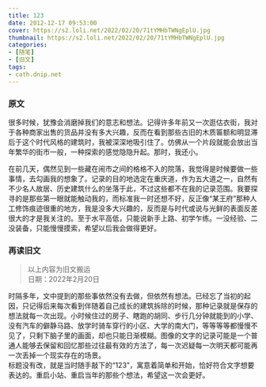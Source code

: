 ```yaml
---
title: 123
date: 2012-12-17 09:53:00
cover: https://s2.loli.net/2022/02/20/71tYMHbTWNgEplU.jpg
thumbnail: https://s2.loli.net/2022/02/20/71tYMHbTWNgEplU.jpg
categories: 
- [随笔]
- [旧文]
tags: 
- cath.dnip.net
---
```

### 原文
很多时候，犹豫会消磨掉我们的意志和想法。记得许多年前又一次逛估衣街，我对于各种商家出售的货品并没有多大兴趣，反而在看到那些古旧的木质匾额和明显滞后于这个时代风格的建筑时，我被深深地吸引住了。仿佛从一个片段就能会放出当年繁华的街市一般，一种探索的感觉隐隐升起。那时，我还小。

在前几天，偶然见到一些藏在闹市之间的格格不入的院落，我觉得是时候要做一些事情，去勾画我的想象了。记录的目的地选定在重庆道，作为五大道之一，自然有不少名人故居、历史建筑什么的坐落于此，不过这些都不在我的记录范围。我要探寻的是那些第一眼就能触动我的，而标准我一时还想不好，反正像“某王府”那种人工修饰痕迹很重的地方，我是没多大兴趣的，反而是与时代或说与光鲜的表面反差很大的才是我关注的。至于水平高低，只能说新手上路、初学乍练。一没经验、二没装备，只能慢慢摸索，希望以后我会做得更好。

<!--more-->

### 再读旧文
> 以上内容为旧文搬运  
> 日期：2022年2月20日


时隔多年，文中提到的那些事依然没有去做，但依然有想法。已经忘了当初的起因，只记得后来每次看到伴随着自己成长的建筑拆除的时候，那种记录就是保存的想法就每一次出现。小时候住过的房子、瞎跑的胡同、步行几分钟就能到的小学、没有汽车的僻静马路、放学时骑车穿行的小区、大学的南大门，等等等等都慢慢不见了，只剩下脑子里的画面，却也只能日渐模糊。图像的文字的记录可能是一个普通人能够去保留和回忆那些过往最有效的方法了，每一次迟疑每一次明天都可能再一次丢掉一个现实存在的场景。  
标题没有改，就是当时随手敲下的“123”，寓意着简单和开始，恰好符合文字想要表达的。重启小站、重启当年的那些个想法，希望这一次会更好。
